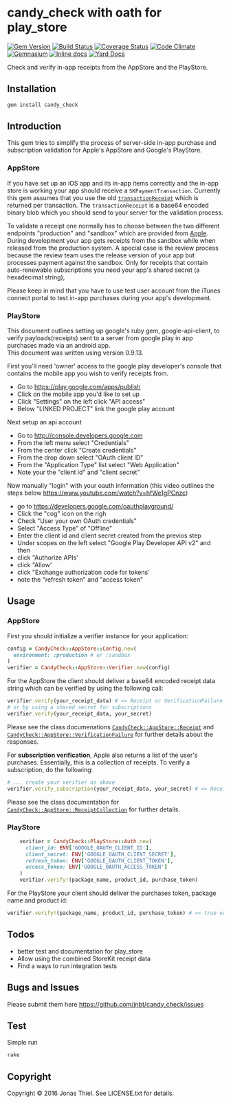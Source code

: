 # candy_check with oath for play_store

[![Gem Version](https://badge.fury.io/rb/candy_check.svg)](http://badge.fury.io/rb/candy_check)
[![Build Status](https://travis-ci.org/jnbt/candy_check.svg?branch=master)](https://travis-ci.org/jnbt/candy_check)
[![Coverage Status](https://coveralls.io/repos/jnbt/candy_check/badge.svg?branch=master)](https://coveralls.io/r/jnbt/candy_check?branch=master)
[![Code Climate](https://codeclimate.com/github/jnbt/candy_check/badges/gpa.svg)](https://codeclimate.com/github/jnbt/candy_check)
[![Gemnasium](https://img.shields.io/gemnasium/jnbt/candy_check.svg?style=flat)](https://gemnasium.com/jnbt/candy_check)
[![Inline docs](http://inch-ci.org/github/jnbt/candy_check.svg?branch=master)](http://inch-ci.org/github/jnbt/candy_check)
[![Yard Docs](http://img.shields.io/badge/yard-docs-blue.svg?style=flat)](http://www.rubydoc.info/github/jnbt/candy_check/master)

Check and verify in-app receipts from the AppStore and the PlayStore.

## Installation

```Bash
gem install candy_check
```

## Introduction

This gem tries to simplify the process of server-side in-app purchase and subscription validation for Apple's AppStore and Google's PlayStore.

### AppStore

If you have set up an iOS app and its in-app items correctly and the in-app store is working your app should receive a
`SKPaymentTransaction`. Currently this gem assumes that you use the old [`transactionReceipt`](https://developer.apple.com/library/ios/documentation/StoreKit/Reference/SKPaymentTransaction_Class/index.html#//apple_ref/occ/instp/SKPaymentTransaction/transactionReceipt)
which is returned per transaction. The `transactionReceipt` is a base64 encoded binary blob which you should send to your
server for the validation process.

To validate a receipt one normally has to choose between the two different endpoints "production" and "sandbox" which are provided from
[Apple](https://developer.apple.com/library/ios/releasenotes/General/ValidateAppStoreReceipt/Chapters/ValidateRemotely.html#//apple_ref/doc/uid/TP40010573-CH104-SW1).
During development your app gets receipts from the sandbox while when released from the production system. A special case is the
review process because the review team uses the release version of your app but processes payment against the sandbox.
Only for receipts that contain auto-renewable subscriptions you need your app's shared secret (a hexadecimal string),

Please keep in mind that you have to use test user account from the iTunes connect portal to test in-app purchases during
your app's development.

### PlayStore

This document outlines setting up google's ruby gem, google-api-client, to verify payloads(receipts) sent to a server from google play in app purchases made via an android app.  
This document was written using version 0.9.13.

First you'll need 'owner' access to the google play developer's console that contains the mobile app you wish to verify receipts from.  
* Go to https://play.google.com/apps/publish
* Click on the mobile app you'd like to set up
* Click "Settings" on the left click "API access"
* Below "LINKED PROJECT" link the google play account

Next setup an api account
* Go to http://console.developers.google.com
* From the left menu select "Credentials"
* From the center click "Create credentials"
* From the drop down select "OAuth client ID"
* From the "Application Type" list select "Web Application"
* Note your the "client id" and "client secret"

Now manually "login" with your oauth information (this video outlines the steps below  https://www.youtube.com/watch?v=hfWe1gPCnzc)
* go to https://developers.google.com/oauthplayground/
* Click the "cog" icon on the righ
* Check "User your own OAuth credentials"
* Select "Access Type" of "Offline"
* Enter the client id and client secret created from the previos step
* Under scopes on the left select "Google Play Developer API v2" and then 
* click "Authorize APIs'
* click "Allow'
* click "Exchange authorization code for tokens'
* note the "refresh token" and "access token"


## Usage

### AppStore

First you should initialize a verifier instance for your application:

```ruby
config = CandyCheck::AppStore::Config.new(
  environment: :production # or :sandbox
)
verifier = CandyCheck::AppStore::Verifier.new(config)
```

For the AppStore the client should deliver a base64 encoded receipt data string
which can be verified by using the following call:

```ruby
verifier.verify(your_receipt_data) # => Receipt or VerificationFailure
# or by using a shared secret for subscriptions
verifier.verify(your_receipt_data, your_secret)
```

Please see the class documenations [`CandyCheck::AppStore::Receipt`](http://www.rubydoc.info/github/jnbt/candy_check/master/CandyCheck/AppStore/Receipt) and [`CandyCheck::AppStore::VerificationFailure`](http://www.rubydoc.info/github/jnbt/candy_check/master/CandyCheck/AppStore/VerificationFailure) for further details about the responses.

For **subscription verification**, Apple also returns a list of the user's purchases. Essentially, this is a collection of receipts. To verify a subscription, do the following:

```ruby
# ... create your verifier as above
verifier.verify_subscription(your_receipt_data, your_secret) # => ReceiptCollection or VerificationFailure
```

Please see the class documentation for [`CandyCheck::AppStore::ReceiptCollection`](http://www.rubydoc.info/github/jnbt/candy_check/master/CandyCheck/AppStore/ReceiptCollection) for further details.

### PlayStore

```ruby
    verifier = CandyCheck::PlayStore::Auth.new(
      client_id: ENV['GOOGLE_OAUTH_CLIENT_ID'],
      client_secret: ENV['GOOGLE_OAUTH_CLIENT_SECRET'],
      refresh_token: ENV['GOOGLE_OAUTH_CLIENT_TOKEN'],
      access_token: ENV['GOOGLE_OAUTH_ACCESS_TOKEN']
    )
    verifier.verify!(package_name, product_id, purchase_token)
```

For the PlayStore your client should deliver the purchases token, package name and product id:

```ruby
verifier.verify!(package_name, product_id, purchase_token) # => true or false
```



## Todos
* better test and documentation for play_store
* Allow using the combined StoreKit receipt data
* Find a ways to run integration tests

## Bugs and Issues

Please submit them here https://github.com/jnbt/candy_check/issues

## Test

Simple run

```Bash
rake
```

## Copyright

Copyright &copy; 2016 Jonas Thiel. See LICENSE.txt for details.
